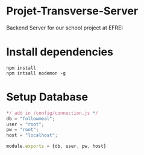 # Projet-Transverse-Server
Backend Server for our school project at EFREI

# Install dependencies
``` 
npm install
npm intsall nodemon -g
```

# Setup Database

```js
*/ add in /config/connection.js */
db = "followmeal";
user = "root";
pw = "root";
host = "localhost";

module.exports = {db, user, pw, host}
```

